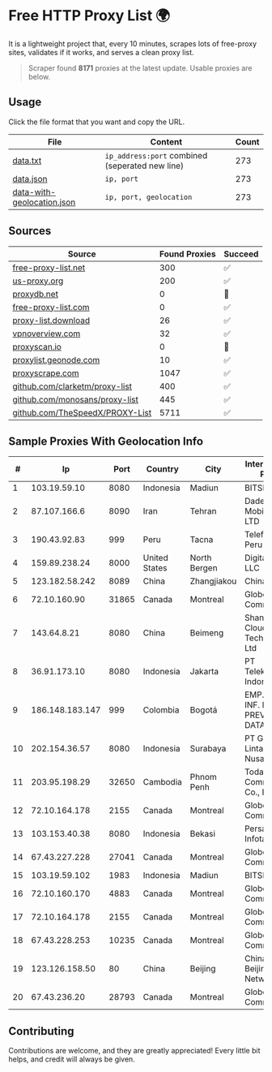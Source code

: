 
# Free HTTP Proxy List 🌍

It is a lightweight project that, every 10 minutes, scrapes lots of free-proxy sites, validates if it works, and serves a clean proxy list.


> Scraper found **8171** proxies at the latest update. Usable proxies are below.

## Usage

Click the file format that you want and copy the URL.


|File|Content|Count|
|----|-------|-----|
|[data.txt](https://raw.githubusercontent.com/themiralay/Proxy-List-World/master/data.txt)|`ip_address:port` combined (seperated new line)|273|
|[data.json](https://raw.githubusercontent.com/themiralay/Proxy-List-World/master/data.json)|`ip, port`|273|
|[data-with-geolocation.json](https://raw.githubusercontent.com/themiralay/Proxy-List-World/master/data-with-geolocation.json)|`ip, port, geolocation`|273|

## Sources

|Source|Found Proxies|Succeed|
|------|-------------|-------|
|[free-proxy-list.net](https://free-proxy-list.net)|300|✅|
|[us-proxy.org](https://www.us-proxy.org)|200|✅|
|[proxydb.net](http://proxydb.net)|0|🚫|
|[free-proxy-list.com](https://free-proxy-list.com/?page=&port=&type%5B%5D=http&type%5B%5D=https&up_time=0&search=Search)|0|✅|
|[proxy-list.download](https://www.proxy-list.download/HTTP)|26|✅|
|[vpnoverview.com](https://vpnoverview.com/privacy/anonymous-browsing/free-proxy-servers)|32|✅|
|[proxyscan.io](https://www.proxyscan.io)|0|🚫|
|[proxylist.geonode.com](https://proxylist.geonode.com/api/proxy-list?limit=300&page=1&sort_by=lastChecked&sort_type=desc&protocols=http,https)|10|✅|
|[proxyscrape.com](https://api.proxyscrape.com/v2/?request=displayproxies&protocol=http&timeout=10000&country=all&ssl=all&anonymity=all)|1047|✅|
|[github.com/clarketm/proxy-list](https://raw.githubusercontent.com/clarketm/proxy-list/master/proxy-list-raw.txt)|400|✅|
|[github.com/monosans/proxy-list](https://raw.githubusercontent.com/monosans/proxy-list/main/proxies/http.txt)|445|✅|
|[github.com/TheSpeedX/PROXY-List](https://raw.githubusercontent.com/TheSpeedX/PROXY-List/master/http.txt)|5711|✅|


## Sample Proxies With Geolocation Info

|#|Ip|Port|Country|City|Internet Service Provider|
|-|--|----|-------|----|-------------------------|
|1|103.19.59.10|8080|Indonesia|Madiun|BITSNET|
|2|87.107.166.6|8090|Iran|Tehran|Dade Pardazi Mobinhost Co LTD|
|3|190.43.92.83|999|Peru|Tacna|Telefonica Del Peru|
|4|159.89.238.24|8000|United States|North Bergen|DigitalOcean, LLC|
|5|123.182.58.242|8089|China|Zhangjiakou|China Telecom|
|6|72.10.160.90|31865|Canada|Montreal|GloboTech Communications|
|7|143.64.8.21|8080|China|Beimeng|Shanghai Blue Cloud Technology Co., Ltd|
|8|36.91.173.10|8080|Indonesia|Jakarta|PT Telekomunikasi Indonesia|
|9|186.148.183.147|999|Colombia|Bogotá|EMP. DE TEC. E INF. DA PREVIDENCIA - DATAPREV|
|10|202.154.36.57|8080|Indonesia|Surabaya|PT Gayatri Lintas Nusantara|
|11|203.95.198.29|32650|Cambodia|Phnom Penh|Today Communication Co., Ltd|
|12|72.10.164.178|2155|Canada|Montreal|GloboTech Communications|
|13|103.153.40.38|8080|Indonesia|Bekasi|Persada Nayaka Infotama|
|14|67.43.227.228|27041|Canada|Montreal|GloboTech Communications|
|15|103.19.59.102|1983|Indonesia|Madiun|BITSNET|
|16|72.10.160.170|4883|Canada|Montreal|GloboTech Communications|
|17|72.10.164.178|2155|Canada|Montreal|GloboTech Communications|
|18|67.43.228.253|10235|Canada|Montreal|GloboTech Communications|
|19|123.126.158.50|80|China|Beijing|China Unicom Beijing Province Network|
|20|67.43.236.20|28793|Canada|Montreal|GloboTech Communications|



## Contributing

Contributions are welcome, and they are greatly appreciated! Every
little bit helps, and credit will always be given.

